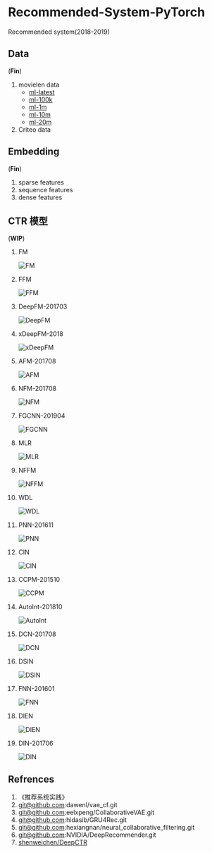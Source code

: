 # Recommended-System-PyTorch

Recommended system(2018-2019)

## Data

(**Fin**)

1. movielen data
    - [ml-latest](http://files.grouplens.org/datasets/movielens/ml-latest.zip)
    - [ml-100k](http://files.grouplens.org/datasets/movielens/ml-100k.zip)
    - [ml-1m](http://files.grouplens.org/datasets/movielens/ml-1m.zip)
    - [ml-10m](http://files.grouplens.org/datasets/movielens/ml-10m.zip)
    - [ml-20m](http://files.grouplens.org/datasets/movielens/ml-20m.zi)
2. Criteo data


## Embedding

(**Fin**)

1. sparse features
2. sequence features
3. dense features

## CTR 模型

(**WIP**)

1. FM

    ![FM](./imgs/FM.png)

2. FFM

    ![FFM](./imgs/FFM.png)

3. DeepFM-201703

    ![DeepFM](./imgs/DeepFM.png)

4. xDeepFM-2018

    ![xDeepFM](./imgs/xDeepFM.png)

5. AFM-201708

    ![AFM](./imgs/AFM.png)

6. NFM-201708

    ![NFM](./imgs/NFM.png)

7. FGCNN-201904

    ![FGCNN](./imgs/FGCNN.png)

8. MLR

    ![MLR](./imgs/MLR.png)

9. NFFM

    ![NFFM](./imgs/NFFM.png)

10. WDL

    ![WDL](./imgs/WDL.png)

11. PNN-201611

    ![PNN](./imgs/PNN.png)

12. CIN

    ![CIN](./imgs/CIN.png)

13. CCPM-201510

    ![CCPM](./imgs/CCPM.png)

14. AutoInt-201810

    ![AutoInt](./imgs/AutoInt.png)

15. DCN-201708

    ![DCN](./imgs/DCN.png)

16. DSIN

    ![DSIN](./imgs/DSIN.png)

17. FNN-201601

    ![FNN](./imgs/FNN.png)

18. DIEN

    ![DIEN](./imgs/DIEN.png)

19. DIN-201706

    ![DIN](./imgs/DIN.png)

## Refrences

1. 《推荐系统实践》
2. git@github.com:dawenl/vae_cf.git
3. git@github.com:eelxpeng/CollaborativeVAE.git
4. git@github.com:hidasib/GRU4Rec.git
5. git@github.com:hexiangnan/neural_collaborative_filtering.git
6. git@github.com:NVIDIA/DeepRecommender.git
7. [shenweichen/DeepCTR](https://github.com/shenweichen/DeepCTR)
